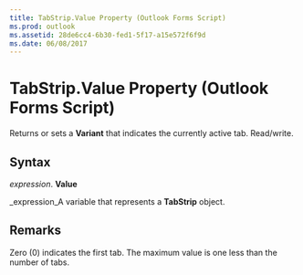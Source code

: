 ```yaml
---
title: TabStrip.Value Property (Outlook Forms Script)
ms.prod: outlook
ms.assetid: 28de6cc4-6b30-fed1-5f17-a15e572f6f9d
ms.date: 06/08/2017
---
```



# TabStrip.Value Property (Outlook Forms Script)

Returns or sets a **Variant** that indicates the currently active tab. Read/write.


## Syntax

 _expression_. **Value**

 _expression_A variable that represents a **TabStrip** object.


## Remarks

Zero (0) indicates the first tab. The maximum value is one less than the number of tabs.


